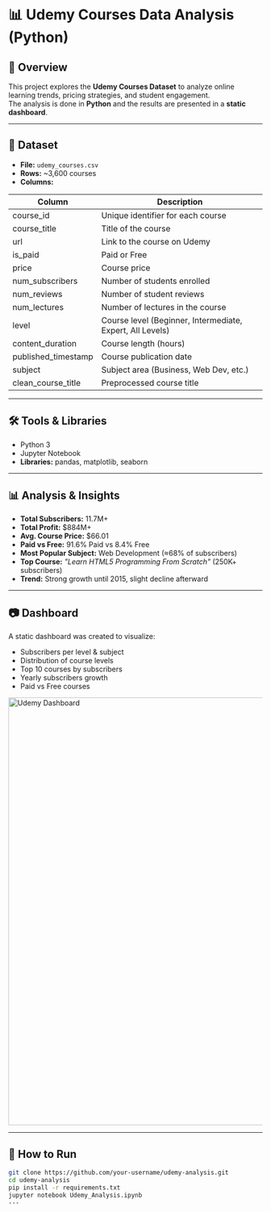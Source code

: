 # 📊 Udemy Courses Data Analysis  (Python)


## 📖 Overview  
This project explores the **Udemy Courses Dataset** to analyze online learning trends, pricing strategies, and student engagement.  
The analysis is done in **Python** and the results are presented in a **static dashboard**.  

---

## 📂 Dataset  
- **File:** `udemy_courses.csv`  
- **Rows:** ~3,600 courses  
- **Columns:**  

| Column               | Description |
|-----------------------|-------------|
| course_id            | Unique identifier for each course |
| course_title         | Title of the course |
| url                  | Link to the course on Udemy |
| is_paid              | Paid or Free |
| price                | Course price |
| num_subscribers      | Number of students enrolled |
| num_reviews          | Number of student reviews |
| num_lectures         | Number of lectures in the course |
| level                | Course level (Beginner, Intermediate, Expert, All Levels) |
| content_duration     | Course length (hours) |
| published_timestamp  | Course publication date |
| subject              | Subject area (Business, Web Dev, etc.) |
| clean_course_title   | Preprocessed course title |

---

## 🛠️ Tools & Libraries  
- Python 3  
- Jupyter Notebook  
- **Libraries:** pandas, matplotlib, seaborn  

---

## 📊 Analysis & Insights  
- **Total Subscribers:** 11.7M+  
- **Total Profit:** $884M+  
- **Avg. Course Price:** $66.01  
- **Paid vs Free:** 91.6% Paid vs 8.4% Free  
- **Most Popular Subject:** Web Development (≈68% of subscribers)  
- **Top Course:** *"Learn HTML5 Programming From Scratch"* (250K+ subscribers)  
- **Trend:** Strong growth until 2015, slight decline afterward  

---

## 📷 Dashboard  
A static dashboard was created to visualize:  
- Subscribers per level & subject  
- Distribution of course levels  
- Top 10 courses by subscribers  
- Yearly subscribers growth  
- Paid vs Free courses  
<img width="1285" height="848" alt="Udemy Dashboard" src="https://github.com/user-attachments/assets/e6efc8ac-97d2-43b9-8622-69e53731155b" />



---

## 🚀 How to Run  
```bash
git clone https://github.com/your-username/udemy-analysis.git
cd udemy-analysis
pip install -r requirements.txt
jupyter notebook Udemy_Analysis.ipynb
---
